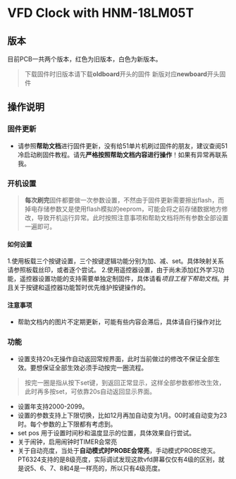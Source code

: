 # VFD Clock with HNM-18LM05T

## 版本
目前PCB一共两个版本，红色为旧版本，白色为新版本。
> 下载固件时旧版本请下载**oldboard**开头的固件
  新版对应**newboard**开头固件
  
## 操作说明
### 固件更新
- 请参照**帮助文档**进行固件更新，没有给51单片机刷过固件的朋友，建议查阅51冷启动刷固件教程。请先**严格按照帮助文档内容进行操作**！如果有异常再联系我。
### 开机设置
> **每次刷完**固件都要做一次参数设置，不然由于固件更新需要擦出flash，而掉电存储参数又是使用flash模拟的eeprom，可能会将之前存储数据地方修改，导致开机运行异常。此时按照注意事项和帮助文档将所有参数全部设置一遍即可。

#### 如何设置
1.使用板载三个按键设置，三个按键逻辑功能分别为加、减、set。具体映射关系请参照板载丝印，或者逐个尝试。
2.使用遥控器设置，由于尚未添加红外学习功能，遥控器设置功能的支持需要单独定制固件，具体请看*项目工程下帮助文档*。并且关于按键和遥控器功能暂时优先维护按键操作的。
#### 注意事项
- 帮助文档内的图片不定期更新，可能有些内容会滞后，具体请自行操作对比
### 功能
- 设置支持20s无操作自动返回常规界面，此时当前做过的修改不保证全部生效。要想保证全部生效必须手动按完一圈流程。
> 按完一圈是指从按下set键，到返回正常显示，这样全部参数都修改生效，此时再多按set，可依靠20s自动返回显示界面。
- 设置年支持2000-2099。
- 设置的参数支持上下限切换，比如12月再加自动变为1月。00时减自动变为23时。每个参数的上下限都有考虑到。
- set pos 用于设置时间秒和温度显示的位置，具体效果自行尝试。
- 关于闹钟，启用闹钟时TIMER会常亮
- 关于自动亮度，当处于**自动模式时PROBE会常亮**，手动模式PROBE熄灭。PT6324支持的是8级亮度，实际调试发现这款vfd屏幕仅仅有4级的区别，就是说5、6、7、8和4是一样亮的，所以只有4级亮度。

